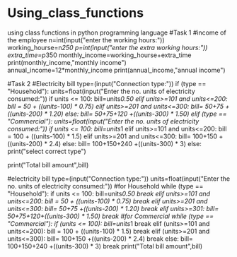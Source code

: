 # Using_class_functions
using class functions in python programming language
#Task 1
#income of the employee
n=int(input("enter the working hours:"))
working_hourse=n*250
p=int(input("enter the extra working hours:"))
extra_time=p*350
monthly_income=working_hourse+extra_time
print(monthly_income,"monthly income")
annual_income=12*monthly_income
print(annual_income,"annual income")

#Task 2
#Electricity bill
type=(input("Connection type:"))
if (type == "Household"):
  units=float(input("Enter the no. units of electricity consumed:"))
  if units <= 100:
    bill=units*0.50
  elif units>=101 and units<=200:
    bill = 50 + ((units-100) * 0.75)
  elif units>=201 and units<=300:
    bill= 50+75 +((units-200) * 1.20)
  else:
    bill= 50+75+120 +((units-300) * 1.50)
elif (type == "Commercial"):
  units=float(input("Enter the no. units of electricity consumed:")) 
  if units <= 100:
    bill=units*1
  elif units>=101 and units<=200:
    bill = 100 + ((units-100) * 1.5)
  elif units>=201 and units<=300:
    bill= 100+150 +((units-200) * 2.4)
  else:
    bill= 100+150+240 +((units-300) * 3)
else:
  print("select correct type")

print("Total bill amount",bill)

#electricity bill
type=(input("Connection type:"))
units=float(input("Enter the no. units of electricity consumed:"))
#for Household
while (type == "Household"):
  if units <= 100:
    bill=units*0.50
    break
  elif units>=101 and units<=200:
    bill = 50 + ((units-100) * 0.75)
    break
  elif units>=201 and units<=300:
    bill= 50+75 +((units-200) * 1.20)
    break
  elif units>=301:
    bill= 50+75+120+((units-300) * 1.50)
    break
#for Commercial 
while (type == "Commercial"):
    if (units <= 100):
      bill=units*1
      break
    elif (units>=101 and units<=200):
      bill = 100 + ((units-100) * 1.5)
      break
    elif (units>=201 and units<=300):
      bill= 100+150 +((units-200) * 2.4)
      break
    else:
      bill= 100+150+240 +((units-300) * 3)
      break
print("Total bill amount",bill)
